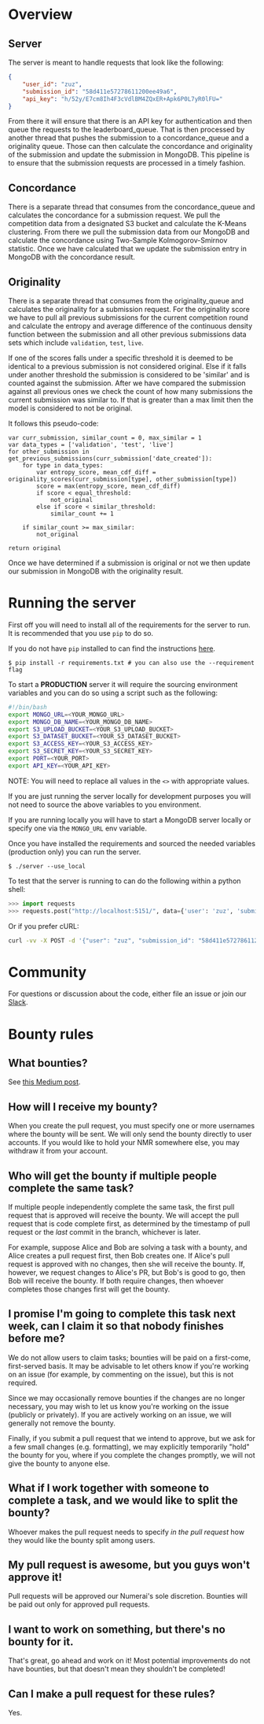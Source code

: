Overview
========

Server
------

The server is meant to handle requests that look like the following:

``` json
{
    "user_id": "zuz",
    "submission_id": "58d411e57278611200ee49a6",
    "api_key": "h/52y/E7cm8Ih4F3cVdlBM4ZQxER+Apk6P0L7yR0lFU="
}
```

From there it will ensure that there is an API key for authentication and then queue the requests to the leaderboard\_queue. That is then processed by another thread that pushes the submission to a concordance\_queue and a originality queue. Those can then calculate the concordance and originality of the submission and update the submission in MongoDB. This pipeline is to ensure that the submission requests are processed in a timely fashion.

Concordance
-----------

There is a separate thread that consumes from the concordance\_queue and calculates the concordance for a submission request. We pull the competition data from a designated S3 bucket and calculate the K-Means clustering. From there we pull the submission data from our MongoDB and calculate the concordance using Two-Sample Kolmogorov-Smirnov statistic. Once we have calculated that we update the submission entry in MongoDB with the concordance result.

Originality
-----------

There is a separate thread that consumes from the originality_queue and calculates the originality for a submission request. For the originality score we have to pull all previous submissions for the current competition round and calculate the entropy and average difference of the continuous density function between the submission and all other previous submissions data sets which include `validation`, `test`, `live`.

If one of the scores falls under a specific threshold it is deemed to be identical to a previous submission is not considered original. Else if it falls under another threshold the submission is considered to be 'similar' and is counted against the submission. After we have compared the submission against all previous ones we check the count of how many submissions the current submission was similar to. If that is greater than a max limit then the model is considered to not be original.

It follows this pseudo-code:

    var curr_submission, similar_count = 0, max_similar = 1
    var data_types = ['validation', 'test', 'live']
    for other_submission in get_previous_submissions(curr_submission['date_created']):
        for type in data_types:
            var entropy_score, mean_cdf_diff = originality_scores(curr_submission[type], other_submission[type])
            score = max(entropy_score, mean_cdf_diff)
            if score < equal_threshold:
                not_original
            else if score < similar_threshold:
                similar_count += 1

        if similar_count >= max_similar:
            not_original

    return original

Once we have determined if a submission is original or not we then update our submission in MongoDB with the originality result.

Running the server
==================

First off you will need to install all of the requirements for the server to run. It is recommended that you use `pip` to do so.

If you do not have `pip` installed to can find the instructions [here](https://pip.pypa.io/en/stable/installing/).

    $ pip install -r requirements.txt # you can also use the --requirement flag

To start a **PRODUCTION** server it will require the sourcing environment variables and you can do so using a script such as the following:

``` bash
#!/bin/bash
export MONGO_URL=<YOUR_MONGO_URL>
export MONGO_DB_NAME=<YOUR_MONGO_DB_NAME>
export S3_UPLOAD_BUCKET=<YOUR_S3_UPLOAD_BUCKET>
export S3_DATASET_BUCKET=<YOUR_S3_DATASET_BUCKET>
export S3_ACCESS_KEY=<YOUR_S3_ACCESS_KEY>
export S3_SECRET_KEY=<YOUR_S3_SECRET_KEY>
export PORT=<YOUR_PORT>
export API_KEY=<YOUR_API_KEY>
```

NOTE: You will need to replace all values in the `<>` with appropriate values.

If you are just running the server locally for development purposes you will not need to source the above variables to you environment.

If you are running locally you will have to start a MongoDB server locally or specify one via the `MONGO_URL` env variable.

Once you have installed the requirements and sourced the needed variables (production only) you can run the server.

    $ ./server --use_local

To test that the server is running to can do the following within a python shell:

``` python
>>> import requests
>>> requests.post("http://localhost:5151/", data={'user': 'zuz', 'submission_id': '58d411e57278611200ee49a6', 'competition_id': 41})
```

Or if you prefer cURL:

``` bash
curl -vv -X POST -d '{"user": "zuz", "submission_id": "58d411e57278611200ee49a6", "competition_id": 41}' 'http://localhost:5151/'
```

Community
=========

For questions or discussion about the code, either file an issue or join our [Slack](https://slack.numer.ai/).

Bounty rules
============

What bounties?
--------------

See [this Medium post](https://medium.com/numerai/open-sourcing-model-evaluation-on-numerai-295c1ea3d001).

How will I receive my bounty?
-----------------------------

When you create the pull request, you must specify one or more usernames where the bounty will be sent. We will only send the bounty directly to user accounts. If you would like to hold your NMR somewhere else, you may withdraw it from your account.

Who will get the bounty if multiple people complete the same task?
------------------------------------------------------------------

If multiple people independently complete the same task, the first pull request that is approved will receive the bounty. We will accept the pull request that is code complete first, as determined by the timestamp of pull request or the *last* commit in the branch, whichever is later.

For example, suppose Alice and Bob are solving a task with a bounty, and Alice creates a pull request first, then Bob creates one. If Alice's pull request is approved with no changes, then she will receive the bounty. If, however, we request changes to Alice's PR, but Bob's is good to go, then Bob will receive the bounty. If both require changes, then whoever completes those changes first will get the bounty.

I promise I'm going to complete this task next week, can I claim it so that nobody finishes before me?
------------------------------------------------------------------------------------------------------

We do not allow users to claim tasks; bounties will be paid on a first-come, first-served basis. It may be advisable to let others know if you're working on an issue (for example, by commenting on the issue), but this is not required.

Since we may occasionally remove bounties if the changes are no longer necessary, you may wish to let us know you're working on the issue (publicly or privately). If you are actively working on an issue, we will generally not remove the bounty.

Finally, if you submit a pull request that we intend to approve, but we ask for a few small changes (e.g. formatting), we may explicitly temporarily "hold" the bounty for you, where if you complete the changes promptly, we will not give the bounty to anyone else.

What if I work together with someone to complete a task, and we would like to split the bounty?
-----------------------------------------------------------------------------------------------

Whoever makes the pull request needs to specify *in the pull request* how they would like the bounty split among users.

My pull request is awesome, but you guys won't approve it!
----------------------------------------------------------

Pull requests will be approved our Numerai's sole discretion. Bounties will be paid out only for approved pull requests.

I want to work on something, but there's no bounty for it.
----------------------------------------------------------

That's great, go ahead and work on it! Most potential improvements do not have bounties, but that doesn't mean they shouldn't be completed!

Can I make a pull request for these rules?
------------------------------------------

Yes.
